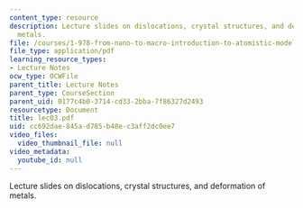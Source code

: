 ```yaml
---
content_type: resource
description: Lecture slides on dislocations, crystal structures, and deformation of
  metals.
file: /courses/1-978-from-nano-to-macro-introduction-to-atomistic-modeling-techniques-january-iap-2007/cc692dae845ad785b48ec3aff2dc0ee7_lec03.pdf
file_type: application/pdf
learning_resource_types:
- Lecture Notes
ocw_type: OCWFile
parent_title: Lecture Notes
parent_type: CourseSection
parent_uid: 0177c4b0-3714-cd33-2bba-7f86327d2493
resourcetype: Document
title: lec03.pdf
uid: cc692dae-845a-d785-b48e-c3aff2dc0ee7
video_files:
  video_thumbnail_file: null
video_metadata:
  youtube_id: null
---
```

Lecture slides on dislocations, crystal structures, and deformation of metals.

